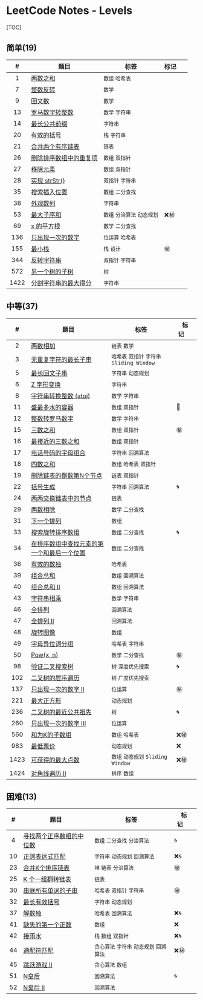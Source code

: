 # LeetCode Notes - Levels

[TOC]

## 简单(19)

|#|题目|标签|标记&nbsp;&nbsp;&nbsp;&nbsp;&nbsp;|
|:---:|---|---|---|
|1|[两数之和](archive/1.md)|`数组` `哈希表`||
|7|[整数反转](archive/7.md)|`数学`||
|9|[回文数](archive/9.md)|`数学`||
|13|[罗马数字转整数](archive/13.md)|`数学` `字符串`||
|14|[最长公共前缀](archive/14.md)|`字符串`||
|20|[有效的括号](archive/20.md)|`栈` `字符串`||
|21|[合并两个有序链表](archive/21.md)|`链表`||
|26|[删除排序数组中的重复项](archive/26.md)|`数组` `双指针`||
|27|[移除元素](archive/27.md)|`数组` `双指针`||
|28|[实现 strStr()](archive/28.md)|`双指针` `字符串`||
|35|[搜索插入位置](archive/35.md)|`数组` `二分查找`||
|38|[外观数列](archive/38.md)|`字符串`||
|53|[最大子序和](archive/53.md)|`数组` `分治算法` `动态规划`|❌㊙️|
|69|[x 的平方根](archive/69.md)|`数学` `二分查找`||
|136|[只出现一次的数字](archive/136.md)|`位运算` `哈希表`||
|155|[最小栈](archive/155.md)|`栈` `设计`|㊙️|
|344|[反转字符串](archive/344.md)|`双指针` `字符串`||
|572|[另一个树的子树](archive/572.md)|`树`||
|1422|[分割字符串的最大得分](archive/1422.md)|`字符串`||
## 中等(37)

|#|题目|标签|标记&nbsp;&nbsp;&nbsp;&nbsp;&nbsp;|
|:---:|---|---|---|
|2|[两数相加](archive/2.md)|`链表` `数学`||
|3|[无重复字符的最长子串](archive/3.md)|`哈希表` `双指针` `字符串` `Sliding Window`||
|5|[最长回文子串](archive/5.md)|`字符串` `动态规划`||
|6|[Z 字形变换](archive/6.md)|`字符串`||
|8|[字符串转换整数 (atoi)](archive/8.md)|`数学` `字符串`||
|11|[盛最多水的容器](archive/11.md)|`数组` `双指针`|🔑|
|12|[整数转罗马数字](archive/12.md)|`数学` `字符串`||
|15|[三数之和](archive/15.md)|`数组` `双指针`|㊙️|
|16|[最接近的三数之和](archive/16.md)|`数组` `双指针`||
|17|[电话号码的字母组合](archive/17.md)|`字符串` `回溯算法`||
|18|[四数之和](archive/18.md)|`数组` `哈希表` `双指针`||
|19|[删除链表的倒数第N个节点](archive/19.md)|`链表` `双指针`||
|22|[括号生成](archive/22.md)|`字符串` `回溯算法`|🌀|
|24|[两两交换链表中的节点](archive/24.md)|`链表`||
|29|[两数相除](archive/29.md)|`数学` `二分查找`||
|31|[下一个排列](archive/31.md)|`数组`||
|33|[搜索旋转排序数组](archive/33.md)|`数组` `二分查找`|🌀|
|34|[在排序数组中查找元素的第一个和最后一个位置](archive/34.md)|`数组` `二分查找`||
|36|[有效的数独](archive/36.md)|`哈希表`||
|39|[组合总和](archive/39.md)|`数组` `回溯算法`||
|40|[组合总和 II](archive/40.md)|`数组` `回溯算法`||
|43|[字符串相乘](archive/43.md)|`数学` `字符串`||
|46|[全排列](archive/46.md)|`回溯算法`||
|47|[全排列 II](archive/47.md)|`回溯算法`||
|48|[旋转图像](archive/48.md)|`数组`||
|49|[字母异位词分组](archive/49.md)|`哈希表` `字符串`||
|50|[Pow(x, n)](archive/50.md)|`数学` `二分查找`|㊙️|
|98|[验证二叉搜索树](archive/98.md)|`树` `深度优先搜索`|🌀|
|102|[二叉树的层序遍历](archive/102.md)|`树` `广度优先搜索`||
|137|[只出现一次的数字 II](archive/137.md)|`位运算`|㊙️|
|221|[最大正方形](archive/221.md)|`动态规划`||
|236|[二叉树的最近公共祖先](archive/236.md)|`树`|🌀|
|260|[只出现一次的数字 III](archive/260.md)|`位运算`||
|560|[和为K的子数组](archive/560.md)|`数组` `哈希表`|❌㊙️|
|983|[最低票价](archive/983.md)|`动态规划`|❌|
|1423|[可获得的最大点数](archive/1423.md)|`数组` `动态规划` `Sliding Window`|❌㊙️|
|1424|[对角线遍历 II](archive/1424.md)|`排序` `数组`||
## 困难(13)

|#|题目|标签|标记&nbsp;&nbsp;&nbsp;&nbsp;&nbsp;|
|:---:|---|---|---|
|4|[寻找两个正序数组的中位数](archive/4.md)|`数组` `二分查找` `分治算法`|🌀|
|10|[正则表达式匹配](archive/10.md)|`字符串` `动态规划` `回溯算法`|❌🌀|
|23|[合并K个排序链表](archive/23.md)|`堆` `链表` `分治算法`|㊙️|
|25|[K 个一组翻转链表](archive/25.md)|`链表`||
|30|[串联所有单词的子串](archive/30.md)|`哈希表` `双指针` `字符串`|㊙️|
|32|[最长有效括号](archive/32.md)|`字符串` `动态规划`||
|37|[解数独](archive/37.md)|`哈希表` `回溯算法`|❌🌀|
|41|[缺失的第一个正数](archive/41.md)|`数组`|❌|
|42|[接雨水](archive/42.md)|`栈` `数组` `双指针`|❌🌀|
|44|[通配符匹配](archive/44.md)|`贪心算法` `字符串` `动态规划` `回溯算法`|❌㊙️|
|45|[跳跃游戏 II](archive/45.md)|`贪心算法` `数组`||
|51|[N皇后](archive/51.md)|`回溯算法`|🌀|
|52|[N皇后 II](archive/52.md)|`回溯算法`||
